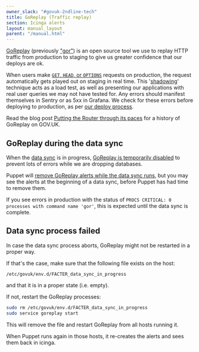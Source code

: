 ```yaml
---
owner_slack: "#govuk-2ndline-tech"
title: GoReplay (Traffic replay)
section: Icinga alerts
layout: manual_layout
parent: "/manual.html"
---
```


[GoReplay][goreplay-gh] (previously ["gor"][rename]) is an open source tool we use
to replay HTTP traffic from production to staging to give us greater confidence that
our deploys are ok.

When users make [`GET`, `HEAD`, or `OPTIONS`][request-types] requests on production,
the request automatically gets played out on staging in real time. This '[shadowing][]'
technique acts as a load test, as well as presenting our applications with real user
queries we may not have tested for. Any errors should manifest themselves in Sentry or
as 5xx in Grafana. We check for these errors before deploying to production, as per
[our deploy process][deploy-process].

Read the blog post [Putting the Router through its paces][govuk-blog] for a history of
GoReplay on GOV.UK.

## GoReplay during the data sync

When the [data sync](/manual/govuk-env-sync.html) is in progress,
[GoReplay is temporarily disabled][goreplay-disabled] to prevent lots of errors
while we are dropping databases.

Puppet will [remove GoReplay alerts while the data sync runs][govuk-goreplay-data-sync],
but you may see the alerts at the beginning of a data sync, before Puppet has
had time to remove them.

If you see errors in production with the status of
`PROCS CRITICAL: 0 processes with command name 'gor'`, this is expected until the
data sync is complete.

## Data sync process failed

In case the data sync process aborts, GoReplay might not be restarted in a proper
way.

If that's the case, make sure that the following file exists on the host:

```
/etc/govuk/env.d/FACTER_data_sync_in_progress
```

and that it is in a proper state (i.e. empty).

If not, restart the GoReplay processes:

```sh
sudo rm /etc/govuk/env.d/FACTER_data_sync_in_progress
sudo service goreplay start
```

This will remove the file and restart GoReplay from all hosts running it.

When Puppet runs again in those hosts, it re-creates the alerts and sees
them back in icinga.

[deploy-process]: /manual/development-pipeline.html#manually-deploy-to-staging-then-production
[goreplay-disabled]: https://github.com/alphagov/govuk-puppet/blob/c7775111c98c9424644eb2d84cee8249d35d1d7b/modules/govuk_gor/manifests/init.pp#L48-L51
[goreplay-gh]: https://github.com/buger/goreplay/
[govuk-blog]: https://technology.blog.gov.uk/2013/12/13/putting-the-router-through-its-paces/#replay-production-traffic
[govuk-goreplay-data-sync]: https://github.com/alphagov/govuk-puppet/blob/06dd008d09/modules/govuk_gor/manifests/init.pp#L50-L58
[rename]: https://github.com/buger/goreplay/commit/74225ebb2236a46fd18a8fa4fa7de441497c13c4
[request-types]: https://github.com/alphagov/govuk-puppet/blob/master/modules/router/manifests/gor.pp#L55
[shadowing]: https://goreplay.org/shadowing.html
